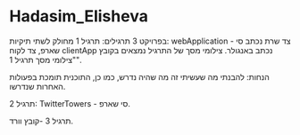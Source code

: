 # Hadasim_Elisheva
בפרויקט 3 תרגילים:
תרגיל 1 מחולק לשתי תיקיות: webApplication - צד שרת נכתב סי שארפ, צד לקוח clientApp נכתב באנגולר. צילומי מסך של התרגיל נמצאים בקובץ "צילומי מסך תרגיל 1".

הנחות: להבנתי מה שעשיתי זה מה שהיה נדרש, כמו כן, התוכנית תומכת בפעולות האחרות שנדרשו.

תרגיל 2: TwitterTowers - סי שארפ.

תרגיל 3 -קובץ וורד.

  
